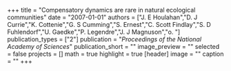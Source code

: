 +++
title = "Compensatory dynamics are rare in natural ecological communities"
date = "2007-01-01"
authors = ["J. E Houlahan","D. J Currie","K. Cottenie","G. S Cumming","S. Ernest","C. Scott Findlay","S. D Fuhlendorf","U. Gaedke","P. Legendre","J. J Magnuson","o. "]
publication_types = ["2"]
publication = "_Proceedings of the National Academy of Sciences_"
publication_short = ""
image_preview = ""
selected = false
projects = []
math = true
highlight = true
[header]
image = ""
caption = ""
+++

